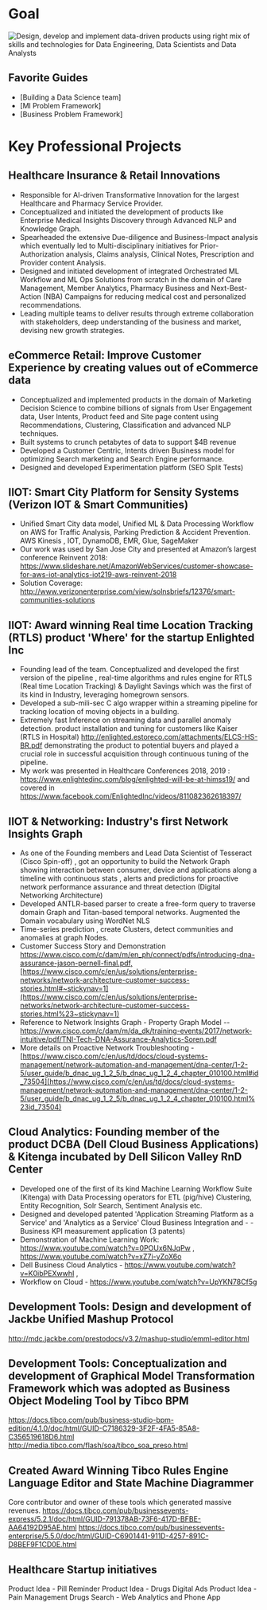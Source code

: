 
# Goal

![Design, develop and implement data-driven products using right mix of skills and technologies for Data Engineering, Data Scientists and Data Analysts](https://image.ibb.co/hK1sCK/schmarzo_data_science_team_2.png)

## Favorite Guides
- [Building a Data Science team]
- [Ml Problem Framework]
- [Business Problem Framework]

# Key Professional Projects
 
## Healthcare Insurance & Retail Innovations
- Responsible for AI-driven Transformative Innovation for the largest Healthcare and Pharmacy Service Provider.
- Conceptualized and initiated the development of products like Enterprise Medical Insights Discovery through Advanced NLP and Knowledge Graph. 
- Spearheaded the extensive Due-diligence and Business-Impact analysis which eventually led to Multi-disciplinary initiatives for Prior-Authorization analysis, Claims analysis, Clinical Notes, Prescription and Provider content Analysis.
- Designed and initiated development of integrated Orchestrated ML Workflow and ML Ops Solutions from scratch in the domain of Care Management, Member Analytics, Pharmacy Business and Next-Best-Action (NBA) Campaigns for reducing medical cost and personalized recommendations.
- Leading multiple teams to deliver results through extreme collaboration with stakeholders,  deep understanding of the business and market, devising new growth strategies.

## eCommerce Retail: Improve Customer Experience by creating values out of eCommerce data
- Conceptualized and implemented products in the domain of Marketing Decision Science to combine billions of signals from User Engagement data, User Intents, Product feed and Site page content using Recommendations, Clustering, Classification and advanced NLP techniques.
- Built systems to crunch petabytes of data to support $4B revenue 
- Developed a Customer Centric, Intents driven Business model for optimizing Search marketing and Search Engine performance.
- Designed and developed Experimentation platform (SEO Split Tests) 

## IIOT: Smart City Platform for Sensity Systems (Verizon IOT & Smart Communities)
- Unified Smart City data model, Unified ML & Data Processing Workflow on AWS for Traffic Analysis, Parking Prediction & Accident Prevention.
AWS Kinesis , IOT, DynamoDB, EMR, Glue, SageMaker
- Our work was used by San Jose City and presented at Amazon’s largest conference Reinvent 2018: https://www.slideshare.net/AmazonWebServices/customer-showcase-for-aws-iot-analytics-iot219-aws-reinvent-2018 
- Solution Coverage: http://www.verizonenterprise.com/view/solnsbriefs/12376/smart-communities-solutions

## IIOT: Award winning Real time Location Tracking (RTLS) product 'Where' for the startup Enlighted Inc
- Founding lead of the team. Conceptualized and developed the first version of the pipeline , real-time algorithms and rules engine for RTLS (Real time Location Tracking) & Daylight Savings which was the first of its kind in Industry, leveraging homegrown sensors.
- Developed a sub-mili-sec C algo wrapper within a streaming pipeline for tracking location of moving objects in a building.
- Extremely fast Inference on streaming data and parallel anomaly detection.
product installation and tuning for customers like Kaiser (RTLS in Hospital) http://enlighted.estoreco.com/attachments/ELCS-HS-BR.pdf
demonstrating the product to potential buyers and played a crucial role in successful acquisition through continuous tuning of the pipeline.
- My work was presented in Healthcare Conferences 2018, 2019 : https://www.enlightedinc.com/blog/enlighted-will-be-at-himss19/ and covered in https://www.facebook.com/EnlightedInc/videos/811082362618397/

## IIOT & Networking: Industry's first Network Insights Graph
- As one of the Founding members and Lead Data Scientist of Tesseract (Cisco Spin-off) , got an opportunity to build the Network Graph showing interaction between consumer, device and applications along a timeline with continuous stats , alerts and predictions for proactive network performance assurance and threat detection (Digital Networking Architecture)
- Developed ANTLR-based parser to create a free-form query to traverse domain Graph and Titan-based temporal networks. Augmented the Domain vocabulary using WordNet NLS
- Time-series prediction , create Clusters, detect communities and anomalies at graph Nodes. 
- Customer Success Story and Demonstration [https://www.cisco.com/c/dam/m/en_ph/connect/pdfs/introducing-dna-assurance-jason-pernell-final.pdf, ](https://www.cisco.com/c/dam/m/en_ph/connect/pdfs/introducing-dna-assurance-jason-pernell-final.pdf)[https://www.cisco.com/c/en/us/solutions/enterprise-networks/network-architecture-customer-success-stories.html#~stickynav=1](https://www.cisco.com/c/en/us/solutions/enterprise-networks/network-architecture-customer-success-stories.html%23~stickynav=1)
- Reference to Network Insights Graph - Property Graph Model -- https://www.cisco.com/c/dam/m/da_dk/training-events/2017/network-intuitive/pdf/TNI-Tech-DNA-Assurance-Analytics-Soren.pdf
- More details on Proactive Network Troubleshooting   - [https://www.cisco.com/c/en/us/td/docs/cloud-systems-management/network-automation-and-management/dna-center/1-2-5/user_guide/b_dnac_ug_1_2_5/b_dnac_ug_1_2_4_chapter_010100.html#id_73504](https://www.cisco.com/c/en/us/td/docs/cloud-systems-management/network-automation-and-management/dna-center/1-2-5/user_guide/b_dnac_ug_1_2_5/b_dnac_ug_1_2_4_chapter_010100.html%23id_73504)
 
## Cloud Analytics: Founding member of the product DCBA (Dell Cloud Business Applications) & Kitenga incubated by Dell Silicon Valley RnD Center
- Developed one of the first of its kind Machine Learning Workflow Suite (Kitenga) with Data Processing operators for ETL (pig/hive) Clustering, Entity Recognition, Solr Search, Sentiment Analysis etc.
- Designed and developed patented 'Application Streaming Platform as a Service' and 'Analytics as a Service' Cloud Business Integration and - - Business KPI measurement application  (3 patents)
- Demonstration of Machine Learning Work: https://www.youtube.com/watch?v=0POUx6NJqPw , https://www.youtube.com/watch?v=xZ7i-yZoX6o
- Dell Business Cloud Analytics - https://www.youtube.com/watch?v=K0ibPEXwwhI , 
- Workflow on Cloud - https://www.youtube.com/watch?v=UpYKN78Cf5g

## Development Tools: Design and development of Jackbe Unified Mashup Protocol
 http://mdc.jackbe.com/prestodocs/v3.2/mashup-studio/emml-editor.html 
 
## Development Tools: Conceptualization and development of Graphical Model Transformation Framework which was adopted as  Business Object Modeling Tool by Tibco BPM
https://docs.tibco.com/pub/business-studio-bpm-edition/4.1.0/doc/html/GUID-C7186329-3F2F-4FA5-85A8-C356519618D6.html  
http://media.tibco.com/flash/soa/tibco_soa_preso.html 
 
## Created Award Winning Tibco Rules Engine Language Editor and State Machine Diagrammer
Core contributor and owner of these tools which generated massive revenues.
https://docs.tibco.com/pub/businessevents-express/5.2.1/doc/html/GUID-791378AB-73F6-417D-BFBE-AA64192D95AE.html 
https://docs.tibco.com/pub/businessevents-enterprise/5.5.0/doc/html/GUID-C6901441-911D-4257-891C-D8BEF9F1CD0E.html
 
## Healthcare Startup initiatives
Product Idea - Pill Reminder
Product Idea - Drugs Digital Ads
Product Idea - Pain Management
Drugs Search - Web Analytics and Phone App
